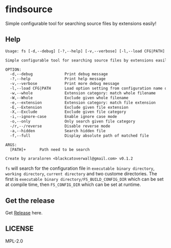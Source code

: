# findsource

Simple configurable tool for searching source files by extensions easily!

## Help

```txt
Usage: fs [-d,--debug] [-?,--help] [-v,--verbose] [-l,--load CFG|PATH] [-w,--whole] [-W,--Whole] [-e,--extension] [-E,--Extension] [-X,--Exclude] [-i,--ignore-case] [-o,--only] [-/r,--/reverse] [-a,--hidden] [-f,--full] [ARGS]

Simple configurable tool for searching source files by extensions easily!

OPTION:
  -d,--debug              Print debug message
  -?,--help               Print help message
  -v,--verbose            Print more debug message
  -l,--load CFG|PATH      Load option setting from configuration name or file
  -w,--whole              Extension category: match whole filename
  -W,--Whole              Exclude given whole filename
  -e,--extension          Extension category: match file extension
  -E,--Extension          Exclude given file extension
  -X,--Exclude            Exclude given file category
  -i,--ignore-case        Enable ignore case mode
  -o,--only               Only search given file category
  -/r,--/reverse          Disable reverse mode
  -a,--hidden             Search hidden file
  -f,--full               Display absolute path of matched file

ARGS:
  [PATH]+      Path need to be search

Create by araraloren <blackcatoverwall@gmail.com> v0.1.2
```

`fs` will search for the configuration file in `executable binary directory`, `working directory`,
`current directory` and two custome directories.
The first is `executable binary directory/FS_BUILD_CONFIG_DIR` which can be set at compile time,
then `FS_CONFIG_DIR` which can be set at runtime.

## Get the release 

Get [Release](https://github.com/araraloren/findsource/releases) here.

## LICENSE

MPL-2.0